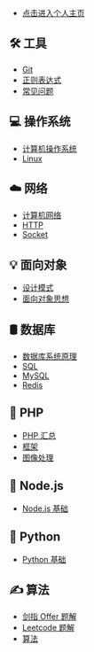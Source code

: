 - [点击进入个人主页](https://adomikao.com)<br/>

## 🛠️ 工具

- [Git](mark/Git.md) </br>
- [正则表达式](mark/正则表达式.md) </br>
- [常见问题](mark/常见问题.md) </br>


## 💻 操作系统

- [计算机操作系统](mark/计算机操作系统.md) </br>
- [Linux](mark/Linux.md)

## ☁️ 网络

- [计算机网络](mark/计算机网络.md) </br>
- [HTTP](mark/HTTP.md) </br>
- [Socket](mark/Socket.md)


## 💡 面向对象

- [设计模式](mark/设计模式.md) </br>
- [面向对象思想](mark/面向对象思想.md)

## 🛢️ 数据库

- [数据库系统原理](mark/数据库系统原理.md) </br>
- [SQL](mark/SQL.md) </br>
- [MySQL](mark/MySQL.md) </br>
- [Redis](mark/Redis.md)

## 🐘 PHP

- [PHP 汇总](mark/PHP%20基础.md) </br>
- [框架](mark/框架.md) </br>
- [图像处理](mark/图像处理.md) </br>

## 🎄 Node.js
- [Node.js 基础](mark/Node.js%20基础.md) </br>


## 🐍 Python
- [Python 基础](mark/Python%20基础.md) </br>



##  ✍️ 算法

- [剑指 Offer 题解](mark/剑指%20offer%20题解.md) </br>
- [Leetcode 题解](mark/Leetcode%20题解) </br>
- [算法](mark/算法.md)
